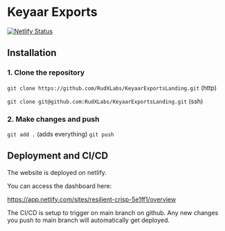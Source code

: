 # Keyaar Exports

[![Netlify Status](https://api.netlify.com/api/v1/badges/0ea4ba48-a0cd-4665-8f13-6499a2779b5a/deploy-status)](https://app.netlify.com/sites/resilient-crisp-5e1ff1/deploys)



## Installation

### 1. Clone the repository

`git clone https://github.com/RudXLabs/KeyaarExportsLanding.git` (http)

`git clone git@github.com:RudXLabs/KeyaarExportsLanding.git` (ssh)


### 2. Make changes and push

`git add .` (adds everything)
`git push`

## Deployment and CI/CD

The website is deployed on netlify.

You can access the dashboard here:

https://app.netlify.com/sites/resilient-crisp-5e1ff1/overview


The CI/CD is setup to trigger on main branch on github. Any new changes you push to main branch will automatically get deployed.

